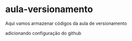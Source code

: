 # aula-versionamento
Aqui vamos armazenar códigos da aula de versionamento

adicionando configuração do github